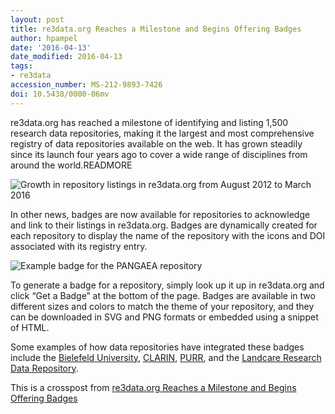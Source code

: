 ```yaml
---
layout: post
title: re3data.org Reaches a Milestone and Begins Offering Badges
author: hpampel
date: '2016-04-13'
date_modified: 2016-04-13
tags:
- re3data
accession_number: MS-212-9893-7426
doi: 10.5438/0000-06mv
---
```

re3data.org has reached a milestone of identifying and listing 1,500 research data repositories, making it the largest and most comprehensive registry of data repositories available on the web. It has grown steadily since its launch four years ago to cover a wide range of disciplines from around the world.READMORE

![Growth in repository listings in re3data.org from August 2012 to March 2016](/images/2016/04/re3data_org_growth.png)

In other news, badges are now available for repositories to acknowledge and link to their listings in re3data.org. Badges are dynamically created for each repository to display the name of the repository with the icons and DOI associated with its registry entry.

![Example badge for the PANGAEA repository](/images/2016/04/pangaea.png)

To generate a badge for a repository, simply look up it up in re3data.org and click “Get a Badge” at the bottom of the page. Badges are available in two different sizes and colors to match the theme of your repository, and they can be downloaded in SVG and PNG formats or embedded using a snippet of HTML.

Some examples of how data repositories have integrated these badges include the [Bielefeld University](https://pub.uni-bielefeld.de/data?lang=en), [CLARIN](http://www.clarin.si/info/about-repository/), [PURR](http://purr.purdue.edu/), and the [Landcare Research Data Repository](https://datastore.landcareresearch.co.nz/about).

This is a crosspost from [re3data.org Reaches a Milestone and Begins Offering Badges](http://www.re3data.org/2016/04/re3data-org-reaches-a-milestone-begins-offering-badges/)

